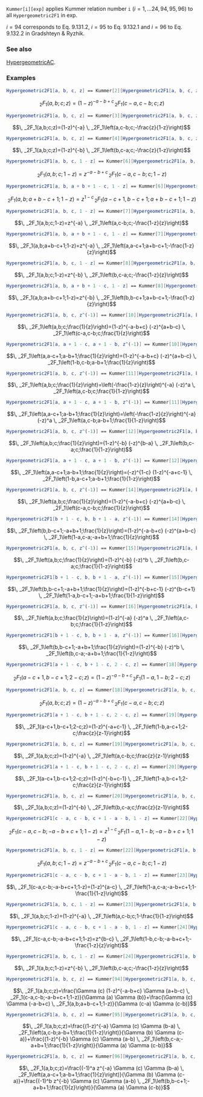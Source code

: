 `Kummer[i][exp]` applies Kummer relation number `i` ($i =1, ... 24, 94, 95, 96$) to all `Hypergeometric2F1` in exp.

$i = 94$ corresponds to Eq. 9.131.2, $i = 95$ to Eq. 9.132.1 and $i = 96$ to Eq. 9.132.2 in Gradshteyn & Ryzhik.

### See also

[HypergeometricAC](HypergeometricAC).

### Examples

```mathematica
Hypergeometric2F1[a, b, c, z] == Kummer[2][Hypergeometric2F1[a, b, c, z]]
```

$$\, _2F_1(a,b;c;z)=(1-z)^{-a-b+c} \, _2F_1(c-a,c-b;c;z)$$

```mathematica
Hypergeometric2F1[a, b, c, z] == Kummer[3][Hypergeometric2F1[a, b, c, z]]
```

$$\, _2F_1(a,b;c;z)=(1-z)^{-a} \, _2F_1\left(a,c-b;c;-\frac{z}{1-z}\right)$$

```mathematica
Hypergeometric2F1[a, b, c, z] == Kummer[4][Hypergeometric2F1[a, b, c, z]]
```

$$\, _2F_1(a,b;c;z)=(1-z)^{-b} \, _2F_1\left(b,c-a;c;-\frac{z}{1-z}\right)$$

```mathematica
Hypergeometric2F1[a, b, c, 1 - z] == Kummer[6][Hypergeometric2F1[a, b, c, 1 - z]]
```

$$\, _2F_1(a,b;c;1-z)=z^{-a-b+c} \, _2F_1(c-a,c-b;c;1-z)$$

```mathematica
Hypergeometric2F1[a, b, a + b + 1 - c, 1 - z] == Kummer[6][Hypergeometric2F1[a, b, a + b + 1 - c, 1 - z]]
```

$$\, _2F_1(a,b;a+b-c+1;1-z)=z^{1-c} \, _2F_1(a-c+1,b-c+1;a+b-c+1;1-z)$$

```mathematica
Hypergeometric2F1[a, b, c, 1 - z] == Kummer[7][Hypergeometric2F1[a, b, c, 1 - z]]
```

$$\, _2F_1(a,b;c;1-z)=z^{-a} \, _2F_1\left(a,c-b;c;-\frac{1-z}{z}\right)$$

```mathematica
Hypergeometric2F1[a, b, a + b + 1 - c, 1 - z] == Kummer[7][Hypergeometric2F1[a, b, a + b + 1 - c, 1 - z]]
```

$$\, _2F_1(a,b;a+b-c+1;1-z)=z^{-a} \, _2F_1\left(a,a-c+1;a+b-c+1;-\frac{1-z}{z}\right)$$

```mathematica
Hypergeometric2F1[a, b, c, 1 - z] == Kummer[8][Hypergeometric2F1[a, b, c, 1 - z]]
```

$$\, _2F_1(a,b;c;1-z)=z^{-b} \, _2F_1\left(b,c-a;c;-\frac{1-z}{z}\right)$$

```mathematica
Hypergeometric2F1[a, b, a + b + 1 - c, 1 - z] == Kummer[8][Hypergeometric2F1[a, b, a + b + 1 - c, 1 - z]]
```

$$\, _2F_1(a,b;a+b-c+1;1-z)=z^{-b} \, _2F_1\left(b,b-c+1;a+b-c+1;-\frac{1-z}{z}\right)$$

```mathematica
Hypergeometric2F1[a, b, c, z^(-1)] == Kummer[10][Hypergeometric2F1[a, b, c, z^(-1)]]
```

$$\, _2F_1\left(a,b;c;\frac{1}{z}\right)=(1-z)^{-a-b+c} (-z)^{a+b-c} \, _2F_1\left(c-a,c-b;c;\frac{1}{z}\right)$$

```mathematica
Hypergeometric2F1[a, a + 1 - c, a + 1 - b, z^(-1)] == Kummer[10][Hypergeometric2F1[a, a + 1 - c, a + 1 - b, z^(-1)]]
```

$$\, _2F_1\left(a,a-c+1;a-b+1;\frac{1}{z}\right)=(1-z)^{-a-b+c} (-z)^{a+b-c} \, _2F_1\left(1-b,c-b;a-b+1;\frac{1}{z}\right)$$

```mathematica
Hypergeometric2F1[a, b, c, z^(-1)] == Kummer[11][Hypergeometric2F1[a, b, c, z^(-1)]]
```

$$\, _2F_1\left(a,b;c;\frac{1}{z}\right)=\left(-\frac{1-z}{z}\right)^{-a} (-z)^a \, _2F_1\left(a,c-b;c;\frac{1}{1-z}\right)$$

```mathematica
Hypergeometric2F1[a, a + 1 - c, a + 1 - b, z^(-1)] == Kummer[11][Hypergeometric2F1[a, a + 1 - c, a + 1 - b, z^(-1)]]
```

$$\, _2F_1\left(a,a-c+1;a-b+1;\frac{1}{z}\right)=\left(-\frac{1-z}{z}\right)^{-a} (-z)^a \, _2F_1\left(a,c-b;a-b+1;\frac{1}{1-z}\right)$$

```mathematica
Hypergeometric2F1[a, b, c, z^(-1)] == Kummer[12][Hypergeometric2F1[a, b, c, z^(-1)]]
```

$$\, _2F_1\left(a,b;c;\frac{1}{z}\right)=(1-z)^{-b} (-z)^{b-a} \, _2F_1\left(b,c-a;c;\frac{1}{1-z}\right)$$

```mathematica
Hypergeometric2F1[a, a + 1 - c, a + 1 - b, z^(-1)] == Kummer[12][Hypergeometric2F1[a, a + 1 - c, a + 1 - b, z^(-1)]]
```

$$\, _2F_1\left(a,a-c+1;a-b+1;\frac{1}{z}\right)=(-z)^{1-c} (1-z)^{-a+c-1} \, _2F_1\left(1-b,a-c+1;a-b+1;\frac{1}{1-z}\right)$$

```mathematica
Hypergeometric2F1[a, b, c, z^(-1)] == Kummer[14][Hypergeometric2F1[a, b, c, z^(-1)]]
```

$$\, _2F_1\left(a,b;c;\frac{1}{z}\right)=(1-z)^{-a-b+c} (-z)^{a+b-c} \, _2F_1\left(c-a,c-b;c;\frac{1}{z}\right)$$

```mathematica
Hypergeometric2F1[b + 1 - c, b, b + 1 - a, z^(-1)] == Kummer[14][Hypergeometric2F1[b + 1 - c, b, b + 1 - a, z^(-1)]]
```

$$\, _2F_1\left(b,b-c+1;-a+b+1;\frac{1}{z}\right)=(1-z)^{-a-b+c} (-z)^{a+b-c} \, _2F_1\left(1-a,c-a;-a+b+1;\frac{1}{z}\right)$$

```mathematica
Hypergeometric2F1[a, b, c, z^(-1)] == Kummer[15][Hypergeometric2F1[a, b, c, z^(-1)]]
```

$$\, _2F_1\left(a,b;c;\frac{1}{z}\right)=(1-z)^{-b} (-z)^b \, _2F_1\left(b,c-a;c;\frac{1}{1-z}\right)$$

```mathematica
Hypergeometric2F1[b + 1 - c, b, b + 1 - a, z^(-1)] == Kummer[15][Hypergeometric2F1[b + 1 - c, b, b + 1 - a, z^(-1)]]
```

$$\, _2F_1\left(b,b-c+1;-a+b+1;\frac{1}{z}\right)=(1-z)^{-b+c-1} (-z)^{b-c+1} \, _2F_1\left(1-a,b-c+1;-a+b+1;\frac{1}{1-z}\right)$$

```mathematica
Hypergeometric2F1[a, b, c, z^(-1)] == Kummer[16][Hypergeometric2F1[a, b, c, z^(-1)]]
```

$$\, _2F_1\left(a,b;c;\frac{1}{z}\right)=(1-z)^{-a} (-z)^a \, _2F_1\left(a,c-b;c;\frac{1}{1-z}\right)$$

```mathematica
Hypergeometric2F1[b + 1 - c, b, b + 1 - a, z^(-1)] == Kummer[16][Hypergeometric2F1[b + 1 - c, b, b + 1 - a, z^(-1)]]
```

$$\, _2F_1\left(b,b-c+1;-a+b+1;\frac{1}{z}\right)=(1-z)^{-b} (-z)^b \, _2F_1\left(b,c-a;-a+b+1;\frac{1}{1-z}\right)$$

```mathematica
Hypergeometric2F1[a + 1 - c, b + 1 - c, 2 - c, z] == Kummer[18][Hypergeometric2F1[a + 1 - c, b + 1 - c, 2 - c, z]]
```

$$\, _2F_1(a-c+1,b-c+1;2-c;z)=(1-z)^{-a-b+c} \, _2F_1(1-a,1-b;2-c;z)$$

```mathematica
Hypergeometric2F1[a, b, c, z] == Kummer[18][Hypergeometric2F1[a, b, c, z]]
```

$$\, _2F_1(a,b;c;z)=(1-z)^{-a-b+c} \, _2F_1(c-a,c-b;c;z)$$

```mathematica
Hypergeometric2F1[a + 1 - c, b + 1 - c, 2 - c, z] == Kummer[19][Hypergeometric2F1[a + 1 - c, b + 1 - c, 2 - c, z]]
```

$$\, _2F_1(a-c+1,b-c+1;2-c;z)=(1-z)^{-a+c-1} \, _2F_1\left(1-b,a-c+1;2-c;\frac{z}{z-1}\right)$$

```mathematica
Hypergeometric2F1[a, b, c, z] == Kummer[19][Hypergeometric2F1[a, b, c, z]]
```

$$\, _2F_1(a,b;c;z)=(1-z)^{-a} \, _2F_1\left(a,c-b;c;\frac{z}{z-1}\right)$$

```mathematica
Hypergeometric2F1[a + 1 - c, b + 1 - c, 2 - c, z] == Kummer[20][Hypergeometric2F1[a + 1 - c, b + 1 - c, 2 - c, z]]
```

$$\, _2F_1(a-c+1,b-c+1;2-c;z)=(1-z)^{-b+c-1} \, _2F_1\left(1-a,b-c+1;2-c;\frac{z}{z-1}\right)$$

```mathematica
Hypergeometric2F1[a, b, c, z] == Kummer[20][Hypergeometric2F1[a, b, c, z]]
```

$$\, _2F_1(a,b;c;z)=(1-z)^{-b} \, _2F_1\left(b,c-a;c;\frac{z}{z-1}\right)$$

```mathematica
Hypergeometric2F1[c - a, c - b, c + 1 - a - b, 1 - z] == Kummer[22][Hypergeometric2F1[c - a, c - b, c + 1 - a - b, 1 - z]]
```

$$\, _2F_1(c-a,c-b;-a-b+c+1;1-z)=z^{1-c} \, _2F_1(1-a,1-b;-a-b+c+1;1-z)$$

```mathematica
Hypergeometric2F1[a, b, c, 1 - z] == Kummer[22][Hypergeometric2F1[a, b, c, 1 - z]]
```

$$\, _2F_1(a,b;c;1-z)=z^{-a-b+c} \, _2F_1(c-a,c-b;c;1-z)$$

```mathematica
Hypergeometric2F1[c - a, c - b, c + 1 - a - b, 1 - z] == Kummer[23][Hypergeometric2F1[c - a, c - b, c + 1 - a - b, 1 - z]]
```

$$\, _2F_1(c-a,c-b;-a-b+c+1;1-z)=(1-z)^{a-c} \, _2F_1\left(1-a,c-a;-a-b+c+1;1-\frac{1}{1-z}\right)$$

```mathematica
Hypergeometric2F1[a, b, c, 1 - z] == Kummer[23][Hypergeometric2F1[a, b, c, 1 - z]]
```

$$\, _2F_1(a,b;c;1-z)=(1-z)^{-a} \, _2F_1\left(a,c-b;c;1-\frac{1}{1-z}\right)$$

```mathematica
Hypergeometric2F1[c - a, c - b, c + 1 - a - b, 1 - z] == Kummer[24][Hypergeometric2F1[c - a, c - b, c + 1 - a - b, 1 - z]]
```

$$\, _2F_1(c-a,c-b;-a-b+c+1;1-z)=z^{b-c} \, _2F_1\left(1-b,c-b;-a-b+c+1;-\frac{1-z}{z}\right)$$

```mathematica
Hypergeometric2F1[a, b, c, 1 - z] == Kummer[24][Hypergeometric2F1[a, b, c, 1 - z]]
```

$$\, _2F_1(a,b;c;1-z)=z^{-b} \, _2F_1\left(b,c-a;c;-\frac{1-z}{z}\right)$$

```mathematica
Hypergeometric2F1[a, b, c, z] == Kummer[94][Hypergeometric2F1[a, b, c, z]]
```

$$\, _2F_1(a,b;c;z)=\frac{\Gamma (c) (1-z)^{-a-b+c} \Gamma (a+b-c) \, _2F_1(c-a,c-b;-a-b+c+1;1-z)}{\Gamma (a) \Gamma (b)}+\frac{\Gamma (c) \Gamma (-a-b+c) \, _2F_1(a,b;a+b-c+1;1-z)}{\Gamma (c-a) \Gamma (c-b)}$$

```mathematica
Hypergeometric2F1[a, b, c, z] == Kummer[95][Hypergeometric2F1[a, b, c, z]]
```

$$\, _2F_1(a,b;c;z)=\frac{(1-z)^{-a} \Gamma (c) \Gamma (b-a) \, _2F_1\left(a,c-b;a-b+1;\frac{1}{1-z}\right)}{\Gamma (b) \Gamma (c-a)}+\frac{(1-z)^{-b} \Gamma (c) \Gamma (a-b) \, _2F_1\left(b,c-a;-a+b+1;\frac{1}{1-z}\right)}{\Gamma (a) \Gamma (c-b)}$$

```mathematica
Hypergeometric2F1[a, b, c, z] == Kummer[96][Hypergeometric2F1[a, b, c, z]]
```

$$\, _2F_1(a,b;c;z)=\frac{(-1)^a z^{-a} \Gamma (c) \Gamma (b-a) \, _2F_1\left(a,a-c+1;a-b+1;\frac{1}{z}\right)}{\Gamma (b) \Gamma (c-a)}+\frac{(-1)^b z^{-b} \Gamma (c) \Gamma (a-b) \, _2F_1\left(b,b-c+1;-a+b+1;\frac{1}{z}\right)}{\Gamma (a) \Gamma (c-b)}$$